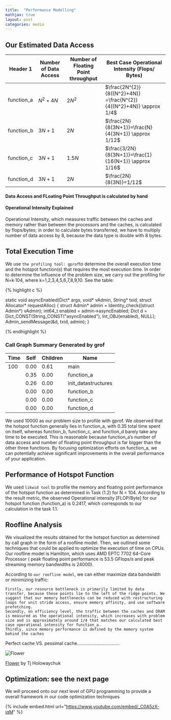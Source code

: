 ```yaml
---
title:  "Performance Modelling"
mathjax: true
layout: post
categories: media
---
```




##  Our Estimated  Data Access

| Header 1 | Number of Data Access | Number of Floating Point throughput | Best Case Operational Intensity (Flops/ Bytes) |
|----------|----------|----------|----------|
| function_a | $N^{2} +4N$ | $2N^{2}$ |$\frac{2N^{2}}{8({N^2}+4N)} =\frac{N^{2}}{4({N^2}+4N)}  \approx 1/4$ |
| function_b | $3N+1$      | $2N$     |$\frac{2N}{8(3N+1)}=\frac{N}{4(3N+1)} \approx 1/12$ |
| function_c | $3N+1$      | $1.5N$     |$\frac{3/2N}{8(3N+1)}=\frac{1}{16(N+1)} \approx 1/16$ |
| function_d | $3N+1$      | $2N$     |$\frac{2N}{8(3N)}=1/12$ |

#### Data Access and FLoating Point Throughput is calculated by hand
#### Operational Intensity Explained
Operational Intensity, which measures traffic between the caches and memory rather than between the processors and the caches, is calculated by flops/bytes; in order to calculate bytes transferred, we have to multiply number of data access by 8, because the data type is double with 8 bytes.

##  Total Execution Time 

We use  `the profiling tool: gprof`to determine the overall execution time and the hotspot function(s) that requires the most execution time. In order to determine the influence of the problem size, we carry out the profiling for N=k·104, where k=1,2,3,4,5,6,7,8,9,10. See the table:


{% highlight c %}

static void asyncEnabled(Dict* args, void* vAdmin, String* txid, struct Allocator* requestAlloc)
{
    struct Admin* admin = Identity_check((struct Admin*) vAdmin);
    int64_t enabled = admin->asyncEnabled;
    Dict d = Dict_CONST(String_CONST("asyncEnabled"), Int_OBJ(enabled), NULL);
    Admin_sendMessage(&d, txid, admin);
}

{% endhighlight %}

### Call Graph Summary Generated by grof

| Time | Self | Children | Name |
|----------|----------|----------|----------|
| 100 | 0.00 | 0.61 | main |
|  | 0.35| 0.00 | function_a |
|  | 0.26 | 0.00 | init_datastructures |
|  | 0.00 | 0.00 | function_b |
|  | 0.00 | 0.00 | function_c |
|  | 0.00 | 0.00 | function_d |

We used 10000 as our problem size to profile with gprof. We observed that the hotspot function generally lies in function_a, with 0.35 total time spent on itself, whereas function_b, function_c, and function_d barely take any time to be executed. This is reasonable because function_a’s number of data access and number of floating point throughput is far bigger than the other three functions. By focusing optimization efforts on function_a, we can potentially achieve significant improvements in the overall performance of your application.


## Performance of Hotspot Function

We used `likwid tool`  to profile the memory and floating point performance of the hotspot function as determined in Task (1.2) for N = 104. According to the result metric, the observed Operational intensity [FLOP/Byte] for our hotspot function (function_a) is  0.2417, which corresponds to our calculation in the task 1.1. 


<script src="https://gist.github.com/5555251.js?file=gist.md"></script>

## Roofline Analysis

We visualized the results obtained for the hotspot function as determined by call graph in the form of a roofline model. Then, we outlined some techniques that could be applied to optimize the execution of time on CPUs. Our roofline model is Hamilton, which uses AMD EPTC 7702 64-Core Processor ( peak floating point performance is 53.5 GFlops/s and peak streaming memory bandwidths is 24000).

According to `our roofline model`, we can either maximize data bandwidth or minimizing traffic: 

    Firstly, our resource bottleneck is primarily limited by data transfer, because these points lie to the left of the ridge points. We suggest that our memory bottlenecks can be reduced with restructuring loops for unit stride access, ensure memory affinity, and use software prefetching. 
	Secondly, on efficiency level, the traffic between the caches and DRAM is measured as the operational intensity, which increases with problem size and is approximately around 1/4 that matches our calculated best case operational intensity for function_a.  
	Thirdly, since memory performance is defined by the memory system behind the caches
Perfect cache VS. pessimal cache……………………………




![Flower](https://user-images.githubusercontent.com/4943215/55412447-bcdb6c80-5567-11e9-8d12-b1e35fd5e50c.jpg)

[Flower](https://unsplash.com/photos/iGrsa9rL11o) by Tj Holowaychuk

## Optimization: see the next page

We will proceed onto our next level of GPU programming to provide a overall framework in our code optimization techniques 

{% include embed.html url="https://www.youtube.com/embed/_C0A5zX-iqM" %}
